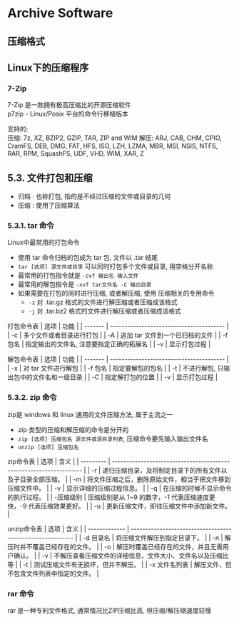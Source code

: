 # Archive Software

## 压缩格式



## Linux下的压缩程序

### 7-Zip

7-Zip 是一款拥有极高压缩比的开源压缩软件  
p7zip - Linux/Posix 平台的命令行移植版本  

支持的:  
压缩:  7z, XZ, BZIP2, GZIP, TAR, ZIP and WIM
解压:  ARJ, CAB, CHM, CPIO, CramFS, DEB, DMG, FAT, HFS, ISO, LZH, LZMA, MBR, MSI, NSIS, NTFS, RAR, RPM, SquashFS, UDF, VHD, WIM, XAR, Z

## 5.3. 文件打包和压缩

* 归档 : 也称打包, 指的是不经过压缩的文件或目录的几何
* 压缩 : 使用了压缩算法

### 5.3.1. tar 命令

Linux中最常用的打包命令
* 使用 tar 命令归档的包成为 tar 包, 文件以 .tar 结尾
* `tar [选项] 源文件或目录`  可以同时打包多个文件或目录, 用空格分开名称
* 最常用的打包指令就是 `-cvf 输出名 输入文件`
* 最常用的解包指令是 `-xvf tar文件名 -C 输出目录`
* 如果需要在打包的同时进行压缩, 或者解压缩, 使用 压缩相关的专用命令
  * `-z` 对 .tar.gz 格式的文件进行解压缩或者压缩成该格式
  * `-j` 对 .tar.bz2 格式的文件进行解压缩或者压缩成该格式

打包命令表
| 选项    | 功能                                     |
| ------- | ---------------------------------------- |
| -c      | 多个文件或者目录进行打包                 |
| -A      | 追加 tar 文件到一个已归档的文件          |
| -f 包名 | 指定输出的文件名, 注意要指定正确的拓展名 |
| -v      | 显示打包过程                             |

解包命令表
| 选项    | 功能                                     |
| ------- | ---------------------------------------- |
| -x      | 对 tar 文件进行解包                      |
| -f 包名 | 指定要解包的包名                         |
| -t      | 不进行解包, 只输出包中的文件名和一级目录 |
| -C      | 指定解打包的位置                         |
| -v      | 显示打包过程                             |


### 5.3.2. zip 命令

zip是 windows 和 linux 通用的文件压缩方法, 属于主流之一
* zip 类型的压缩和解压缩的命令是分开的
* `zip [选项] 压缩包名 源文件或源目录列表`, 压缩命令要先输入输出文件名
* `unzip [选项] 压缩包名`

zip命令表
| 选项      | 含义                                                                |
| --------- | ------------------------------------------------------------------- |
| -r        | 递归压缩目录，及将制定目录下的所有文件以及子目录全部压缩。          |
| -m        | 将文件压缩之后，删除原始文件，相当于把文件移到压缩文件中。          |
| -v        | 显示详细的压缩过程信息。                                            |
| -q        | 在压缩的时候不显示命令的执行过程。                                  |
| -压缩级别 | 压缩级别是从 1~9 的数字，-1 代表压缩速度更快，-9 代表压缩效果更好。 |
| -u        | 更新压缩文件，即往压缩文件中添加新文件。                            |


unzip命令表
| 选项          | 含义                                                       |
| ------------- | ---------------------------------------------------------- |
| -d 目录名     | 将压缩文件解压到指定目录下。                               |
| -n            | 解压时并不覆盖已经存在的文件。                             |
| -o            | 解压时覆盖已经存在的文件，并且无需用户确认。               |
| -v            | 不解压查看压缩文件的详细信息，文件大小、文件名以及压缩比等 |
| -t            | 测试压缩文件有无损坏，但并不解压。                         |
| -x 文件名列表 | 解压文件，但不包含文件列表中指定的文件。                   |

### rar 命令

rar 是一种专利文件格式, 通常情况比ZIP压缩比高, 但压缩/解压缩速度较慢
